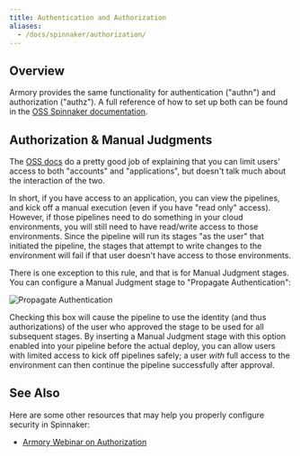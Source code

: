 ```yaml
---
title: Authentication and Authorization
aliases:
  - /docs/spinnaker/authorization/
---
```



## Overview

Armory provides the same functionality for authentication ("authn")
and authorization ("authz").  A full reference of how to set up both can be
found in the [OSS Spinnaker documentation](https://www.spinnaker.io/setup/security/#security).

## Authorization &amp; Manual Judgments

The [OSS docs](https://www.spinnaker.io/setup/security/authorization/#restrictable-resources)
do a pretty good job of explaining that you can limit users' access to both
"accounts" and "applications", but doesn't talk much about the interaction of
the two.

In short, if you have access to an application, you can view the pipelines,
and kick off a manual execution (even if you have "read only" access).
However, if those pipelines need to do something in your cloud environments,
you will still need to have read/write access to those environments.  Since
the pipeline will run its stages "as the user" that initiated the pipeline,
the stages that attempt to write changes to the environment will fail if that
user doesn't have access to those environments.

There is one exception to this rule, and that is for Manual Judgment stages.
You can configure a Manual Judgment stage to "Propagate Authentication":

![Propagate Authentication](/images/Image-2018-10-16-at-10.05.04-AM.png)

Checking this box will cause the pipeline to use the identity (and thus
authorizations) of the user who approved the stage to be used for all
subsequent stages.  By inserting a Manual Judgment stage with this option
enabled into your pipeline before the actual deploy, you can allow users
with limited access to kick off pipelines safely; a user _with_ full access
to the environment can then continue the pipeline successfully after approval.

## See Also

Here are some other resources that may help you properly configure security in
Spinnaker:

* [Armory Webinar on Authorization](https://www.armory.io/blog/webinar-configuring-auth-n-z-in-spinnaker-with-isaac-mosquera/)
